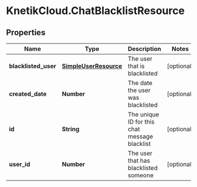 # KnetikCloud.ChatBlacklistResource

## Properties
Name | Type | Description | Notes
------------ | ------------- | ------------- | -------------
**blacklisted_user** | [**SimpleUserResource**](SimpleUserResource.md) | The user that is blacklisted | [optional] 
**created_date** | **Number** | The date the user was blacklisted | [optional] 
**id** | **String** | The unique ID for this chat message blacklist | [optional] 
**user_id** | **Number** | The user that has blacklisted someone | [optional] 



